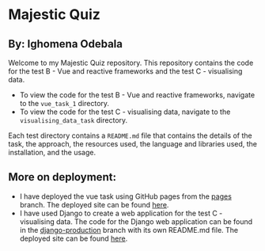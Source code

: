 # Majestic Quiz

## By: Ighomena Odebala

Welcome to my Majestic Quiz repository. This repository contains the code for the test B - Vue and reactive frameworks and the test C - visualising data.

- To view the code for the test B - Vue and reactive frameworks, navigate to the `vue_task_1` directory. 
- To view the code for the test C - visualising data, navigate to the `visualising_data_task` directory.

Each test directory contains a `README.md` file that contains the details of the task, the approach, the resources used, the language and libraries used, the installation, and the usage.

## More on deployment:
- I have deployed the vue task using GitHub pages from the [pages](https://github.com/dhee-tree/majesticQuiz/tree/pages) branch. The deployed site can be found [here](https://vue.ighomena.me).
- I have used Django to create a web application for the test C - visualising data. The code for the Django web application can be found in the [django-production](https://github.com/dhee-tree/majesticQuiz/tree/django-production) branch with its own README.md file. The deployed site can be found [here](https://vis.ighomena.me).
